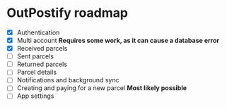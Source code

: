 # OutPostify roadmap

- [x] Authentication
- [x] Multi account **Requires some work, as it can cause a database error**
- [x] Received parcels
- [ ] Sent parcels
- [ ] Returned parcels
- [ ] Parcel details
- [ ] Notifications and background sync
- [ ] Creating and paying for a new parcel **Most likely possible**
- [ ] App settings